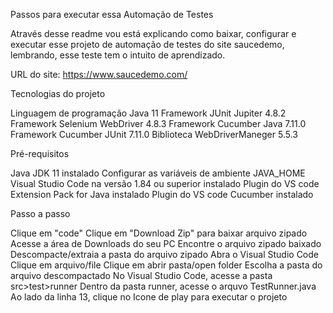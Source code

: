 Passos para executar essa Automação de Testes

Através desse readme vou está explicando como baixar, configurar e executar esse projeto de automação de testes do site saucedemo, lembrando, esse teste tem o intuito de aprendizado.

URL do site: https://www.saucedemo.com/

Tecnologias do projeto

Linguagem de programação Java 11
Framework JUnit Jupiter 4.8.2
Framework Selenium WebDriver 4.8.3
Framework Cucumber Java 7.11.0
Framework Cucumber JUnit 7.11.0
Biblioteca WebDriverManeger 5.5.3

Pré-requisitos

Java JDK 11 instalado
Configurar as variáveis de ambiente JAVA_HOME
Visual Studio Code na versão 1.84 ou superior instalado
Plugin do VS code Extension Pack for Java instalado
Plugin do VS code Cucumber instalado

Passo a passo

Clique em "code"
Clique em "Download Zip" para baixar arquivo zipado
Acesse a área de Downloads do seu PC
Encontre o arquivo zipado baixado
Descompacte/extraia a pasta do arquivo zipado
Abra o Visual Studio Code
Clique em arquivo/file
Clique em abrir pasta/open folder
Escolha a pasta do arquivo descompactado
No Visual Studio Code, acesse a pasta src>test>runner
Dentro da pasta runner, acesse o arquvo TestRunner.java
Ao lado da linha 13, clique no Icone de play para executar o projeto